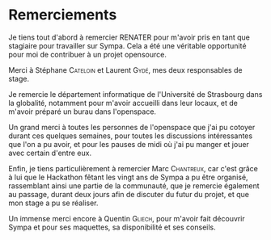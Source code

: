 # Remerciements

Je tiens tout d'abord à remercier RENATER pour m'avoir pris en tant que 
stagiaire pour travailler sur Sympa. Cela a été une véritable opportunité 
pour moi de contribuer à un projet opensource.

Merci à Stéphane <span style="font-variant: small-caps">Cateloin</span> 
et Laurent <span style="font-variant: small-caps">Gydé</span>, mes deux 
responsables de stage.

Je remercie le département informatique de l'Université de Strasbourg 
dans la globalité, notamment pour m'avoir accueilli dans leur locaux, et 
de m'avoir préparé un burau dans l'openspace.

Un grand merci à toutes les personnes de l'openspace que j'ai pu cotoyer 
durant ces quelques semaines, pour toutes les discussions intéressantes 
que l'on a pu avoir, et pour les pauses de midi où j'ai pu manger et 
jouer avec certain d'entre eux.

Enfin, je tiens particulièrement à remercier Marc <span 
style="font-variant: small-caps">Chantreux</span>, car c'est grâce à lui 
que le Hackathon fêtant les vingt ans de Sympa a pu être organisé, 
rassemblant ainsi une partie de la communauté, que je remercie également 
au passage, durant deux jours afin de discuter du futur du projet, et que 
mon stage a pu se réaliser.

Un immense merci encore à Quentin <span style="font-variant: 
small-caps">Gliech</span>, pour m'avoir fait découvrir Sympa et pour ses 
maquettes, sa disponibilité et ses conseils.
